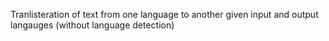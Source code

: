 Tranlisteration of text from one language to another given input and output langauges (without language detection)